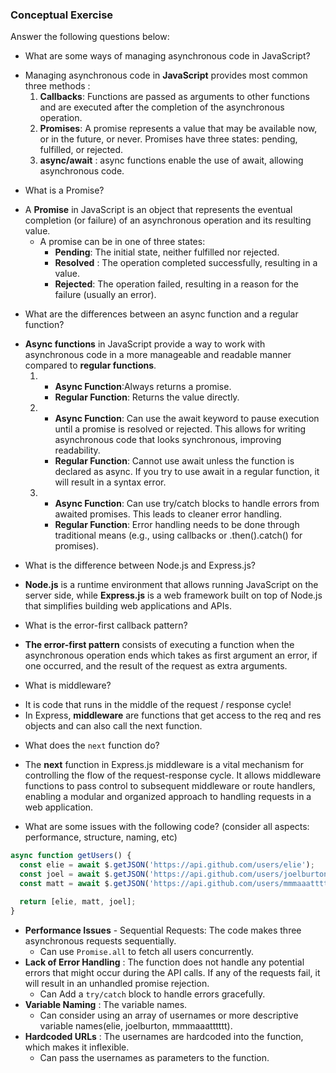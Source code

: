 ### Conceptual Exercise

Answer the following questions below:

- What are some ways of managing asynchronous code in JavaScript?
* Managing asynchronous code in **JavaScript** provides most common three methods : 
  1. **Callbacks**: Functions are passed as arguments to other functions and are executed after the completion of the asynchronous operation.
  2. **Promises**: A promise represents a value that may be available now, or in the future, or never. Promises have three states: pending, fulfilled, or rejected.
  3. **async/await** : async functions enable the use of await, allowing asynchronous code. 


- What is a Promise?
* A **Promise** in JavaScript is an object that represents the eventual completion (or failure) of an asynchronous operation and its resulting value.
  * A promise can be in one of three states: 
    * **Pending**: The initial state, neither fulfilled nor rejected.
    * **Resolved** : The operation completed successfully, resulting in a value.
    * **Rejected**: The operation failed, resulting in a reason for the failure (usually an error).


- What are the differences between an async function and a regular function?
* **Async functions** in JavaScript provide a way to work with asynchronous code in a more manageable and readable manner compared to **regular functions**.
  1. * **Async Function**:Always returns a promise.
     * **Regular Function**: Returns the value directly.
  2. * **Async Function**: Can use the await keyword to pause execution until a promise is resolved or rejected. This allows for writing asynchronous code that looks synchronous, improving readability.
     * **Regular Function**: Cannot use await unless the function is declared as async. If you try to use await in a regular function, it will result in a syntax error.
  3. * **Async Function**: Can use try/catch blocks to handle errors from awaited promises. This leads to cleaner error handling.
     * **Regular Function**: Error handling needs to be done through traditional means (e.g., using callbacks or .then().catch() for promises).


- What is the difference between Node.js and Express.js?
* **Node.js** is a runtime environment that allows running JavaScript on the server side, while **Express.js** is a web framework built on top of Node.js that simplifies building web applications and APIs.


- What is the error-first callback pattern?
* **The error-first pattern** consists of executing a function when the asynchronous operation ends which takes as first argument an error, if one occurred, and the result of the request as extra arguments.


- What is middleware?
* It is code that runs in the middle of the request / response cycle!
*	In Express, **middleware** are functions that get access to the req and res objects and can also call the next function.


- What does the `next` function do?
* The **next** function in Express.js middleware is a vital mechanism for controlling the flow of the request-response cycle. It allows middleware functions to pass control to subsequent middleware or route handlers, enabling a modular and organized approach to handling requests in a web application.


- What are some issues with the following code? (consider all aspects: performance, structure, naming, etc)

```js
async function getUsers() {
  const elie = await $.getJSON('https://api.github.com/users/elie');
  const joel = await $.getJSON('https://api.github.com/users/joelburton');
  const matt = await $.getJSON('https://api.github.com/users/mmmaaatttttt');

  return [elie, matt, joel];
}
```
* **Performance Issues** - Sequential Requests: The code makes three asynchronous requests sequentially.
  * Can use `Promise.all` to fetch all users concurrently.
* **Lack of Error Handling** : The function does not handle any potential errors that might occur during the API calls. If any of the requests fail, it will result in an unhandled promise rejection.
  * Can Add a `try/catch` block to handle errors gracefully.
* **Variable Naming** : The variable names.
  * Can consider using an array of usernames or more descriptive variable names(elie,  joelburton,  mmmaaatttttt).
* **Hardcoded URLs** : The usernames are hardcoded into the function, which makes it inflexible.
  * Can pass the usernames as parameters to the function.
